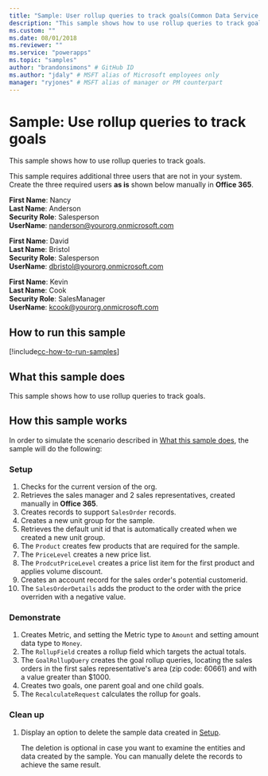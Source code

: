```yaml
---
title: "Sample: User rollup queries to track goals(Common Data Service for Apps) | Microsoft Docs" # Intent and product brand in a unique string of 43-59 chars including spaces
description: "This sample shows how to use rollup queries to track goals" # 115-145 characters including spaces. This abstract displays in the search result.
ms.custom: ""
ms.date: 08/01/2018
ms.reviewer: ""
ms.service: "powerapps"
ms.topic: "samples"
author: "brandonsimons" # GitHub ID
ms.author: "jdaly" # MSFT alias of Microsoft employees only
manager: "ryjones" # MSFT alias of manager or PM counterpart
---
```

# Sample: Use rollup queries to track goals

<!-- https://docs.microsoft.com/en-us/dynamics365/customer-engagement/developer/sample-use-rollup-queries-track-goals -->

This sample shows how to use rollup queries to track goals.

This sample requires additional three users that are not in your system. Create the three required users **as is** shown below manually in **Office 365**. 

**First Name**: Nancy<br/>
**Last Name**: Anderson<br/>
**Security Role**: Salesperson<br/>
**UserName**: nanderson@yourorg.onmicrosoft.com<br/>

**First Name**: David<br/>
**Last Name**: Bristol<br/>
**Security Role**: Salesperson<br/>
**UserName**: dbristol@yourorg.onmicrosoft.com<br/>

**First Name**: Kevin<br/>
**Last Name**: Cook<br/>
**Security Role**: SalesManager<br/>
**UserName**: kcook@yourorg.onmicrosoft.com<br/>

## How to run this sample

[!include[cc-how-to-run-samples](../../includes/cc-how-to-run-samples.md)]

## What this sample does

This sample shows how to use rollup queries to track goals.

## How this sample works

In order to simulate the scenario described in [What this sample does](#what-this-sample-does), the sample will do the following:

### Setup

1. Checks for the current version of the org.
2. Retrieves the sales manager and 2 sales representatives, created manually in **Office 365**.
3. Creates records to support `SalesOrder` records.
3. Creates a new unit group for the sample.
4. Retrieves the default unit id that is automatically created when we created a new unit group.
5. The `Product` creates few products that are required for the sample.
6. The `PriceLevel` creates a new price list.
7. The `ProdcutPriceLevel` creates a price list item for the first product and applies volume discount.
8. Creates an account record for the sales order's potential customerid. 
9. The `SalesOrderDetails` adds the product to the order with the price overriden with a negative value.


### Demonstrate

1. Creates Metric, and setting the Metric type to `Amount` and setting amount data type to `Money`.
2. The `RollupField` creates a rollup field which targets the actual totals.
3. The `GoalRollupQuery` creates the goal rollup queries, locating the sales orders in the first sales representative's area (zip code: 60661) and with a value greater than $1000. 
4. Creates two goals, one parent goal and one child goals.
5. The `RecalculateRequest` calculates the rollup for goals. 

### Clean up

1. Display an option to delete the sample data created in [Setup](#setup).

    The deletion is optional in case you want to examine the entities and data created by the sample. You can manually delete the records to achieve the same result.
